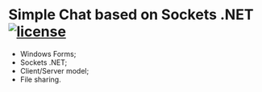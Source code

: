 [license-image]: https://img.shields.io/npm/l/normalize.css.svg?style=flat
[license-url]: LICENSE

# Simple Chat based on Sockets .NET [![license][license-image]][license-url]

- Windows Forms;
- Sockets .NET;
- Client/Server model;
- File sharing.
